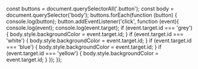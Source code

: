 const buttons = document.querySelectorAll('.button');
const body = document.querySelector('body');
buttons.forEach(function (button) {
  console.log(button);
  button.addEventListener('click', function (event){
    console.log(event);
    console.log(event.target);
    if (event.target.id === 'grey') {
      body.style.backgroundColor = event.target.id;
    }
    if (event.target.id === 'white') {
      body.style.backgroundColor = event.target.id;
    }
    if (event.target.id === 'blue') {
      body.style.backgroundColor = event.target.id;
    }
    if (event.target.id === 'yellow') {
      body.style.backgroundColor = event.target.id;
    }
  });
});
